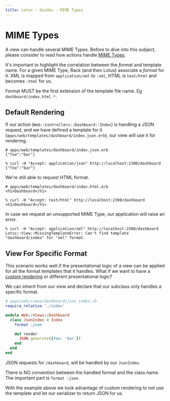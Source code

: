 ```yaml
---
title: Lotus - Guides - MIME Types
---
```


# MIME Types

A view can handle several MIME Types. Before to dive into this subject, please consider to read how actions handle [MIME Types](/guides/actions/mime-types).

It's important to highlight the correlation between the _format_ and template name.
For a given MIME Type, Rack (and then Lotus) associate a _format_ for it.
XML is mapped from `application/xml` to `:xml`, HTML is `text/html` and becomes `:html` for us.

<p class="convention">
Format MUST be the first extension of the template file name. Eg <code>dashboard/index.html.*</code>.
</p>

## Default Rendering

If our action (`Web::Controllers::Dashboard::Index`) is handling a JSON request, and we have defined a template for it (`apps/web/templates/dashboard/index.json.erb`), our view will use it for rendering.

```erb
# apps/web/templates/dashboard/index.json.erb
{"foo":"bar"}
```

```shell
% curl -H "Accept: application/json" http://localhost:2300/dashboard
{"foo":"bar"}
```

We're still able to request HTML format.

```erb
# apps/web/templates/dashboard/index.html.erb
<h1>Dashboard</h1>
```

```shell
% curl -H "Accept: text/html" http://localhost:2300/dashboard
<h1>Dashboard</h1>
```

In case we request an unsupported MIME Type, our application will raise an error.

```shell
% curl -H "Accept: application/xml" http://localhost:2300/dashboard
Lotus::View::MissingTemplateError: Can't find template "dashboard/index" for "xml" format.
```

## View For Specific Format

This scenario works well if the presentational logic of a view can be applied for all the format templates that it handles.
What if we want to have a [custom rendering](/guides/views/basic-usage) or different presentational logic?

We can inherit from our view and declare that our subclass only handles a specific format.

```ruby
# apps/web/views/dashboard/json_index.rb
require_relative './index'

module Web::Views::Dashboard
  class JsonIndex < Index
    format :json

    def render
      JSON.generate({foo: 'bar'})
    end
  end
end
```

JSON requests for `/dashboard`, will be handled by our `JsonIndex`.

<p class="notice">
There is NO convention between the handled format and the class name. The important part is <code>format :json</code>.
</p>

With the example above we took advantage of custom rendering to not use the template and let our serializer to return JSON for us.
